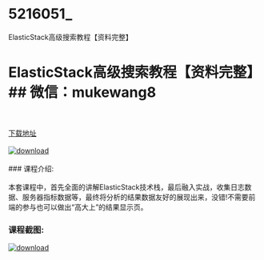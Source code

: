 # 5216051_
ElasticStack高级搜索教程【资料完整】
# ElasticStack高级搜索教程【资料完整】## 微信：mukewang8
<br/></br>[下载地址](http://www.36tz.cn/article/5216051 "下载地址")
<br/></br>[![download](http://36tz.cn/muke_img/2020_11_2-23-300x212.png "下载地址")](http://www.36tz.cn/article/5216051 "下载地址")
<br/></br>### 课程介绍:<br/></br>本套课程中，首先全面的讲解ElasticStack技术栈，最后融入实战，收集日志数据、服务器指标数据等，最终将分析的结果数据友好的展现出来，没错!不需要前端的参与也可以做出“高大上”的结果显示页。

### 课程截图:
[![download](http://36tz.cn/muke_img/2020_11_1-23-300x281.png "下载地址")](http://www.36tz.cn/article/5216051 "下载地址")

